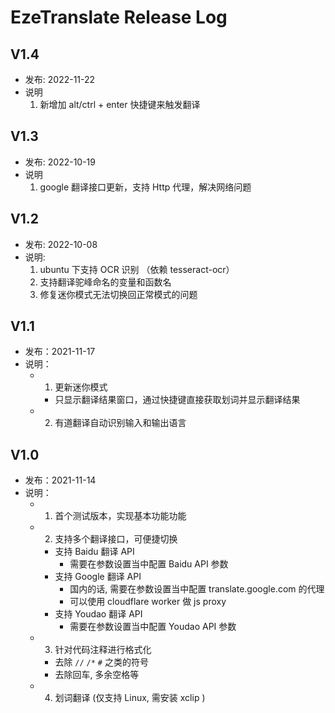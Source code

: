 # EzeTranslate Release Log

## V1.4
- 发布: 2022-11-22
- 说明
  1. 新增加 alt/ctrl + enter 快捷键来触发翻译

## V1.3
- 发布: 2022-10-19
- 说明
  1. google 翻译接口更新，支持 Http 代理，解决网络问题

## V1.2
- 发布: 2022-10-08
- 说明:
  1. ubuntu 下支持 OCR 识别 （依赖 tesseract-ocr）
  2. 支持翻译驼峰命名的变量和函数名
  3. 修复迷你模式无法切换回正常模式的问题

## V1.1
- 发布：2021-11-17
- 说明：
  - 1. 更新迷你模式
    - 只显示翻译结果窗口，通过快捷键直接获取划词并显示翻译结果
  - 2. 有道翻译自动识别输入和输出语言
  
## V1.0
- 发布：2021-11-14
- 说明：
  - 1. 首个测试版本，实现基本功能功能
  - 2. 支持多个翻译接口，可便捷切换
    - 支持 Baidu 翻译 API
      - 需要在参数设置当中配置 Baidu API 参数
    - 支持 Google 翻译 API
      - 国内的话, 需要在参数设置当中配置 translate.google.com 的代理
      - 可以使用 cloudflare worker 做 js proxy
    - 支持 Youdao 翻译 API
      - 需要在参数设置当中配置 Youdao API 参数
  - 3. 针对代码注释进行格式化
    - 去除 `//` `/*` `#` 之类的符号
    - 去除回车, 多余空格等
  - 4. 划词翻译 (仅支持 Linux, 需安装 xclip )

